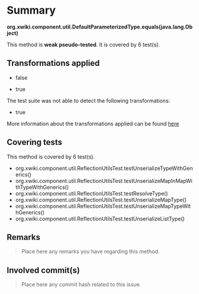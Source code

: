 # Summary
**org.xwiki.component.util.DefaultParameterizedType.equals(java.lang.Object)**

This method is **weak pseudo-tested**.
It is covered by 6 test(s). 


## Transformations applied

- false

- true


The test suite was not able to detect the following transformations:
 * true 


More information about the transformations applied can be found [here](https://github.com/STAMP-project/pitest-descartes)

## Covering tests
This method is covered by 6 test(s).
* org.xwiki.component.util.ReflectionUtilsTest.testUnserializeTypeWithGenerics()
* org.xwiki.component.util.ReflectionUtilsTest.testUnserializeMapInMapWithTypeWithGenerics()
* org.xwiki.component.util.ReflectionUtilsTest.testResolveType()
* org.xwiki.component.util.ReflectionUtilsTest.testUnserializeMapType()
* org.xwiki.component.util.ReflectionUtilsTest.testUnserializeMapTypeWithGenerics()
* org.xwiki.component.util.ReflectionUtilsTest.testUnserializeListType()


## Remarks
> Place here any remarks you have regarding this method.

## Involved commit(s)

> Place here any commit hash related to this issue.
